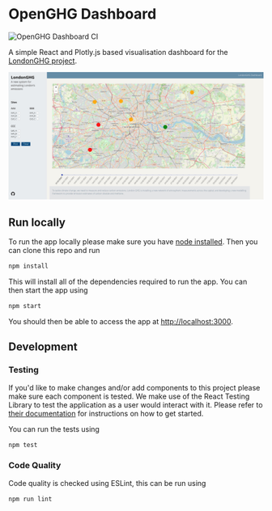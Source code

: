 # OpenGHG Dashboard

![OpenGHG Dashboard CI](https://github.com/openghg/dashboard/workflows/OpenGHG%20Dashboard%20CI/badge.svg)

A simple React and Plotly.js based visualisation dashboard for the [LondonGHG project](https://openghg.org/londonGHG/).

![Screenshot of app](./img/screenshot.jpg?raw=true)

## Run locally

To run the app locally please make sure you have [node installed](https://nodejs.org/en/). Then you can clone this repo and run

```bash
npm install
```

This will install all of the dependencies required to run the app. You can then start the app using

```bash
npm start
```

You should then be able to access the app at [http://localhost:3000](http://localhost:3000).

## Development

### Testing

If you'd like to make changes and/or add components to this project please make sure each component is tested. We make use
of the React Testing Library to test the application as a user would interact with it. Please refer to [their documentation](https://testing-library.com/docs/react-testing-library/intro/) for instructions on how to get started.

You can run the tests using

```bash
npm test
```

### Code Quality

Code quality is checked using ESLint, this can be run using

```bash
npm run lint
```


